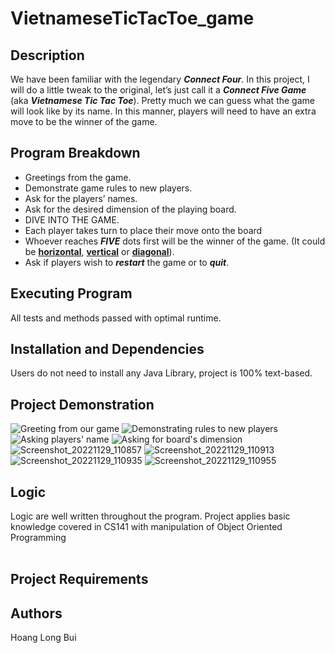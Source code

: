 # VietnameseTicTacToe_game

## Description
We have been familiar with the legendary <b><i>Connect Four</i></b>. In this project, I will do a little tweak to the original, let’s just call it a <b><i>Connect Five Game</i></b> (aka <b><i>Vietnamese Tic Tac Toe</i></b>). Pretty much we can guess what the game will look like by its name. In this manner, players will need to have an extra move to be the winner of the game.

## Program Breakdown
* Greetings from the game.
* Demonstrate game rules to new players.
* Ask for the players’ names.
* Ask for the desired dimension of the playing board.
* DIVE INTO THE GAME.
* Each player takes turn to place their move onto the board
* Whoever reaches <b><i>FIVE</i></b> dots first will be the winner of the game. (It could be <b><u>horizontal</u></b>, <b><u>vertical</u></b> or <b><u>diagonal</u></b>).
* Ask if players wish to <b><i>restart</i></b> the game or to <b><i>quit</i></b>.

## Executing Program
All tests and methods passed with optimal runtime.

## Installation and Dependencies
Users do not need to install any Java Library, project is 100% text-based.  

## Project Demonstration
![Greeting from our game](https://user-images.githubusercontent.com/86465921/204732295-31293f3c-eb72-4b47-a4da-cb9680c8303a.png)
![Demonstrating rules to new players](https://user-images.githubusercontent.com/86465921/204732415-a2cf1429-bef4-4921-99c3-719293346362.png)
![Asking players' name](https://user-images.githubusercontent.com/86465921/204732539-8951ae2d-0d5a-4170-a2ec-935d21b57fea.png)
![Asking for board's dimension](https://user-images.githubusercontent.com/86465921/204733281-704164f2-67a6-4e85-92c1-16dc6fee9464.png)
![Screenshot_20221129_110857](https://user-images.githubusercontent.com/86465921/204733689-18344d1b-f277-4723-8ef3-36772112b68d.png)
![Screenshot_20221129_110913](https://user-images.githubusercontent.com/86465921/204733752-f1cb86ea-20f5-4db9-88ad-eb3d4c66679e.png)
![Screenshot_20221129_110935](https://user-images.githubusercontent.com/86465921/204733774-e9a82b06-b0d5-4040-87da-2d1e22ebcb74.png)
![Screenshot_20221129_110955](https://user-images.githubusercontent.com/86465921/204733788-8e91992c-a66f-4a6f-a056-ae7d1c168e8a.png)

## Logic
Logic are well written throughout the program. Project applies basic knowledge covered in CS141 with manipulation of Object Oriented Programming
<br> </br>

## Project Requirements
## Authors
Hoang Long Bui

